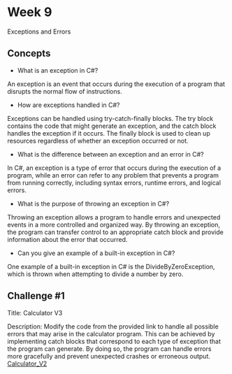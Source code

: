 # Week 9

Exceptions and Errors

## Concepts

- What is an exception in C#?

An exception is an event that occurs during the execution of a program that disrupts the normal flow of instructions.

- How are exceptions handled in C#?

Exceptions can be handled using try-catch-finally blocks. The try block contains the code that might generate an exception, and the catch block handles the exception if it occurs. The finally block is used to clean up resources regardless of whether an exception occurred or not.

- What is the difference between an exception and an error in C#?

In C#, an exception is a type of error that occurs during the execution of a program, while an error can refer to any problem that prevents a program from running correctly, including syntax errors, runtime errors, and logical errors.

- What is the purpose of throwing an exception in C#?

Throwing an exception allows a program to handle errors and unexpected events in a more controlled and organized way. By throwing an exception, the program can transfer control to an appropriate catch block and provide information about the error that occurred.

-  Can you give an example of a built-in exception in C#?

One example of a built-in exception in C# is the DivideByZeroException, which is thrown when attempting to divide a number by zero.



## Challenge #1

Title: Calculator V3

Description: Modify the code from the provided link to handle all possible errors that may arise in the calculator program. This can be achieved by implementing catch blocks that correspond to each type of exception that the program can generate. By doing so, the program can handle errors more gracefully and prevent unexpected crashes or erroneous output.
[Calculator_V2](https://github.com/BuenoIT/csharp-console-challenges/tree/main/Week_5/Calculator_V2)

